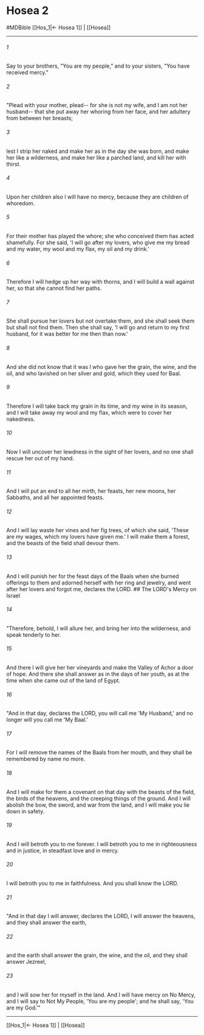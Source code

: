 # Hosea 2
#MDBible
[[Hos_1|← Hosea 1]] | [[Hosea]]

***

###### 1 
Say to your brothers, "You are my people," and to your sisters, "You have received mercy." 

###### 2 
"Plead with your mother, plead-- for she is not my wife, and I am not her husband-- that she put away her whoring from her face, and her adultery from between her breasts; 

###### 3 
lest I strip her naked and make her as in the day she was born, and make her like a wilderness, and make her like a parched land, and kill her with thirst. 

###### 4 
Upon her children also I will have no mercy, because they are children of whoredom. 

###### 5 
For their mother has played the whore; she who conceived them has acted shamefully. For she said, 'I will go after my lovers, who give me my bread and my water, my wool and my flax, my oil and my drink.' 

###### 6 
Therefore I will hedge up her way with thorns, and I will build a wall against her, so that she cannot find her paths. 

###### 7 
She shall pursue her lovers but not overtake them, and she shall seek them but shall not find them. Then she shall say, 'I will go and return to my first husband, for it was better for me then than now.' 

###### 8 
And she did not know that it was I who gave her the grain, the wine, and the oil, and who lavished on her silver and gold, which they used for Baal. 

###### 9 
Therefore I will take back my grain in its time, and my wine in its season, and I will take away my wool and my flax, which were to cover her nakedness. 

###### 10 
Now I will uncover her lewdness in the sight of her lovers, and no one shall rescue her out of my hand. 

###### 11 
And I will put an end to all her mirth, her feasts, her new moons, her Sabbaths, and all her appointed feasts. 

###### 12 
And I will lay waste her vines and her fig trees, of which she said, 'These are my wages, which my lovers have given me.' I will make them a forest, and the beasts of the field shall devour them. 

###### 13 
And I will punish her for the feast days of the Baals when she burned offerings to them and adorned herself with her ring and jewelry, and went after her lovers and forgot me, declares the LORD. ## The LORD's Mercy on Israel 

###### 14 
"Therefore, behold, I will allure her, and bring her into the wilderness, and speak tenderly to her. 

###### 15 
And there I will give her her vineyards and make the Valley of Achor a door of hope. And there she shall answer as in the days of her youth, as at the time when she came out of the land of Egypt. 

###### 16 
"And in that day, declares the LORD, you will call me 'My Husband,' and no longer will you call me 'My Baal.' 

###### 17 
For I will remove the names of the Baals from her mouth, and they shall be remembered by name no more. 

###### 18 
And I will make for them a covenant on that day with the beasts of the field, the birds of the heavens, and the creeping things of the ground. And I will abolish the bow, the sword, and war from the land, and I will make you lie down in safety. 

###### 19 
And I will betroth you to me forever. I will betroth you to me in righteousness and in justice, in steadfast love and in mercy. 

###### 20 
I will betroth you to me in faithfulness. And you shall know the LORD. 

###### 21 
"And in that day I will answer, declares the LORD, I will answer the heavens, and they shall answer the earth, 

###### 22 
and the earth shall answer the grain, the wine, and the oil, and they shall answer Jezreel, 

###### 23 
and I will sow her for myself in the land. And I will have mercy on No Mercy, and I will say to Not My People, 'You are my people'; and he shall say, 'You are my God.'" 

***

[[Hos_1|← Hosea 1]] | [[Hosea]]
